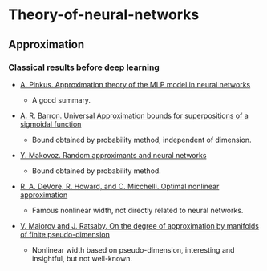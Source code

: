# Theory-of-neural-networks

## Approximation

### Classical results before deep learning

- [A. Pinkus. Approximation theory of the MLP model in neural networks](http://www2.math.technion.ac.il/~pinkus/papers/acta.pdf)
  - A good summary.
 
- [A. R. Barron. Universal Approximation bounds for superpositions of a sigmoidal function](https://ieeexplore.ieee.org/document/256500)
  - Bound obtained by probability method, independent of dimension.
  
- [Y. Makovoz. Random approximants and neural networks](https://www.sciencedirect.com/science/article/pii/S0021904596900313)
  - Bound obtained by probability method.
  
- [R. A. DeVore, R. Howard, and C. Micchelli. Optimal nonlinear approximation](https://link.springer.com/article/10.1007/BF01171759)
  - Famous nonlinear width, not directly related to neural networks.
  
- [V. Maiorov and J. Ratsaby. On the degree of approximation by manifolds of finite pseudo-dimension](https://link.springer.com/article/10.1007/s003659900108)
  - Nonlinear width based on pseudo-dimension, interesting and insightful, but not well-known.




























































